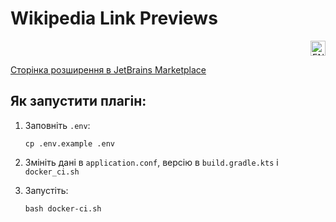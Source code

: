 # Wikipedia Link Previews

<p align="right">
  <a href="https://github.com/nazar1ua/space-wikipedia-link-preview#readme"><img src="https://twemoji.maxcdn.com/v/latest/svg/1f1ec-1f1e7.svg" height="24" width="24" alt="EN" /></a>
</p>

[Сторінка розширення в JetBrains Marketplace](https://plugins.jetbrains.com/plugin/20371-wikipedia-link-previews)

## Як запустити плагін:

1. Заповніть `.env`:
    ```shell
    cp .env.example .env
    ```

2. Змініть дані в `application.conf`, версію в `build.gradle.kts`
і `docker_ci.sh`

3. Запустіть:
    ```shell
    bash docker-ci.sh
    ```
